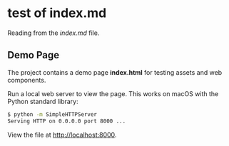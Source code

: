 # test of index.md

Reading from the _index.md_ file.

## Demo Page

The project contains a demo page **index.html** for testing assets and web components.

Run a local web server to view the page. This works on macOS with the Python standard library:

```bash
$ python -m SimpleHTTPServer
Serving HTTP on 0.0.0.0 port 8000 ...
```

View the file at [http://localhost:8000](http://localhost:8000).
